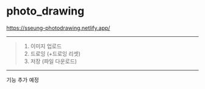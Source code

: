 # photo_drawing


https://sseung-photodrawing.netlify.app/

---


> 1. 이미지 업로드
> 2. 드로잉 (+드로잉 리셋)
> 3. 저장 (파일 다운로드)

---

기능 추가 예정



